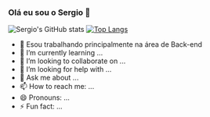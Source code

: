 ### Olá eu sou o Sergio 👋

![Sergio's GitHub stats](https://github-readme-stats.vercel.app/api?username=SergioNascimento07&show_icons=true)
[![Top Langs](https://github-readme-stats.vercel.app/api/top-langs/?username=SergioNascimento07)](https://github.com/anuraghazra/github-readme-stats)
- 🔭 Esou trabalhando principalmente na área de Back-end
- 🌱 I’m currently learning ...
- 👯 I’m looking to collaborate on ...
- 🤔 I’m looking for help with ...
- 💬 Ask me about ...
- 📫 How to reach me: ...
- 😄 Pronouns: ...
- ⚡ Fun fact: ...

